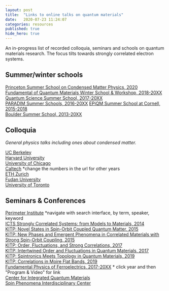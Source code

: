 ```yaml
---
layout: post
title:  "Links to online talks on quantum materials"
date:   2020-07-23 11:24:07
categories: resources
published: true
hide_hero: true
---
```



An in-progress list of recorded colloquia, seminars and schools on quantum materials research. The focus tilts towards strongly correlated electron systems.

## Summer/winter schools
[Princeton Summer School on Condensed Matter Physics, 2020](https://pccm.princeton.edu/psscmp-webinars)<br/>
[Fundamental of Quantum Materials Winter School & Workshop, 2018-20XX](https://fqm.physics.umd.edu/home)<br/> 
[Quantum Science Summer School, 2017-20XX](http://qs3.mit.edu/)<br/>
[PARADIM Summer Schools, 2016-20XX](https://www.paradim.org/summer_schools_past)
[EPiQM Summer School at Cornell, 2015-2018](https://www.youtube.com/c/CornellLaboratoryofAtomicandSolidStatePhysicsLASSP/playlists)<br/>
[Boulder Summer School, 2013-20XX](https://www.youtube.com/channel/UC37kYds7QwN8w9vPBPkdVxA/playlists)

## Colloquia

<em>General physics talks including ones about condensed matter.</em>

[UC Berkeley](http://physics.berkeley.edu/resources/colloquia-and-videos)<br/>
[Harvard University](https://www.physics.harvard.edu/events/colloq_archive)<br/>
[University of Chicago]( http://kersten.uchicago.edu/event_video/colloquia/index_colloquia.html)<br/>
[Caltech](http://pmaweb.caltech.edu/~physcoll/PhysColl17-18.html) \*change the numbers in the url for other years<br/>
[ETH Zurich](https://www.video.ethz.ch/speakers/zurich_physics_colloquium.html)<br/>
[Fudan University](http://phys.fudan.edu.cn/eng/wecture/list.htm)<br/>
[University of Toronto](https://www.youtube.com/channel/UCVRy29tW8aPN_lE-B0yC4Aw)

## Seminars & Conferences

[Perimeter Institute](http://pirsa.org/) \*navigate with search interface, by term, speaker, keyword<br/>
[ICTS Strongly Correlated Systems: from Models to Materials, 2014](https://www.icts.res.in/program/MTM2014/talks)<br/>
[KITP: Novel States in Spin-Orbit Coupled Quantum Matter, 2015](http://online.kitp.ucsb.edu/online/lsmatter_c15/)<br/>
[KITP: New Phases and Emergent Phenomena in Correlated Materials with Strong Spin-Orbit Coupling, 2015](http://online.kitp.ucsb.edu/online/lsmatter15/)<br/>
[KITP: Order, Fluctuations, and Strong Correlations, 2017](http://online.kitp.ucsb.edu/online/intertwined_c17/)<br/>
[KITP: Intertwined Order and Fluctuations in Quantum Materials, 2017]( http://online.kitp.ucsb.edu/online/intertwined17/)<br/>
[KITP: Spintronics Meets Topology in Quantum Materials, 2019](http://online.kitp.ucsb.edu/online/spinquant-c19/)<br/>
[KITP: Correlations in Moire Flat Bands, 2019](http://online.kitp.ucsb.edu/online/bands_m19/)<br/>
[Fundamental Physics of Ferroelectrics, 2017-20XX]( https://www.materialsbydesign.org/) \* click year and then "Program & Video" for link<br/>
[Center for Integrated Quantum Materials](https://www.youtube.com/channel/UCBz9hE9jt4pIGK78Tnfiqow)<br/>
[Spin Phenomena Interdisciplinary Center](https://www.youtube.com/c/SPICEmainz/playlists)<br/>
